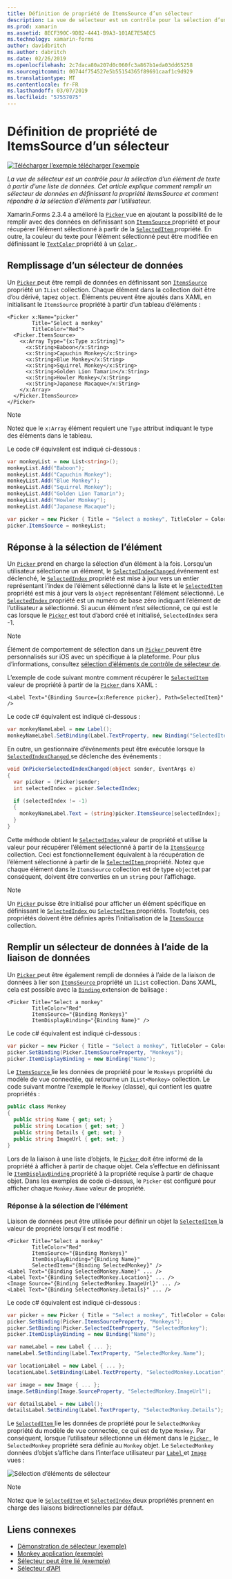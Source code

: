 ```yaml
---
title: Définition de propriété de ItemsSource d’un sélecteur
description: La vue de sélecteur est un contrôle pour la sélection d’un élément de texte à partir d’une liste de données. Cet article explique comment remplir un sélecteur de données en définissant la propriété ItemsSource et comment répondre à la sélection d’éléments par l’utilisateur.
ms.prod: xamarin
ms.assetid: 8ECF390C-9DB2-4441-B9A3-101AE7E5AEC5
ms.technology: xamarin-forms
author: davidbritch
ms.author: dabritch
ms.date: 02/26/2019
ms.openlocfilehash: 2c7daca80a207d0c060fc3a867b1eda03dd65258
ms.sourcegitcommit: 00744f754527e5b55154365f89691caaf1c9d929
ms.translationtype: MT
ms.contentlocale: fr-FR
ms.lasthandoff: 03/07/2019
ms.locfileid: "57557075"
---
```

# <a name="setting-a-pickers-itemssource-property"></a>Définition de propriété de ItemsSource d’un sélecteur

[![Télécharger l’exemple](~/media/shared/download.png) télécharger l’exemple](https://developer.xamarin.com/samples/xamarin-forms/UserInterface/MonkeyAppPicker/)

_La vue de sélecteur est un contrôle pour la sélection d’un élément de texte à partir d’une liste de données. Cet article explique comment remplir un sélecteur de données en définissant la propriété ItemsSource et comment répondre à la sélection d’éléments par l’utilisateur._

Xamarin.Forms 2.3.4 a amélioré la [ `Picker` ](xref:Xamarin.Forms.Picker) vue en ajoutant la possibilité de le remplir avec des données en définissant son [ `ItemsSource` ](xref:Xamarin.Forms.Picker.ItemsSource) propriété et pour récupérer l’élément sélectionné à partir de la [ `SelectedItem` ](xref:Xamarin.Forms.Picker.SelectedItem) propriété. En outre, la couleur du texte pour l’élément sélectionné peut être modifiée en définissant le [ `TextColor` ](xref:Xamarin.Forms.Picker.TextColor) propriété à un [ `Color` ](xref:Xamarin.Forms.Color).

## <a name="populating-a-picker-with-data"></a>Remplissage d’un sélecteur de données

Un [ `Picker` ](xref:Xamarin.Forms.Picker) peut être rempli de données en définissant son [ `ItemsSource` ](xref:Xamarin.Forms.Picker.ItemsSource) propriété un `IList` collection. Chaque élément dans la collection doit être d’ou dérivé, tapez `object`. Éléments peuvent être ajoutés dans XAML en initialisant le `ItemsSource` propriété à partir d’un tableau d’éléments :

```xaml
<Picker x:Name="picker"
        Title="Select a monkey"
        TitleColor="Red">
  <Picker.ItemsSource>
    <x:Array Type="{x:Type x:String}">
      <x:String>Baboon</x:String>
      <x:String>Capuchin Monkey</x:String>
      <x:String>Blue Monkey</x:String>
      <x:String>Squirrel Monkey</x:String>
      <x:String>Golden Lion Tamarin</x:String>
      <x:String>Howler Monkey</x:String>
      <x:String>Japanese Macaque</x:String>
    </x:Array>
  </Picker.ItemsSource>
</Picker>
```

> [!NOTE]
> Notez que le `x:Array` élément requiert une `Type` attribut indiquant le type des éléments dans le tableau.

Le code c# équivalent est indiqué ci-dessous :

```csharp
var monkeyList = new List<string>();
monkeyList.Add("Baboon");
monkeyList.Add("Capuchin Monkey");
monkeyList.Add("Blue Monkey");
monkeyList.Add("Squirrel Monkey");
monkeyList.Add("Golden Lion Tamarin");
monkeyList.Add("Howler Monkey");
monkeyList.Add("Japanese Macaque");

var picker = new Picker { Title = "Select a monkey", TitleColor = Color.Red };
picker.ItemsSource = monkeyList;
```

## <a name="responding-to-item-selection"></a>Réponse à la sélection de l’élément

Un [ `Picker` ](xref:Xamarin.Forms.Picker) prend en charge la sélection d’un élément à la fois. Lorsqu’un utilisateur sélectionne un élément, le [ `SelectedIndexChanged` ](xref:Xamarin.Forms.Picker.SelectedIndexChanged) événement est déclenché, le [ `SelectedIndex` ](xref:Xamarin.Forms.Picker.SelectedIndex) propriété est mise à jour vers un entier représentant l’index de l’élément sélectionné dans la liste et le [ `SelectedItem` ](xref:Xamarin.Forms.Picker.SelectedItem) propriété est mis à jour vers la `object` représentant l’élément sélectionné. Le [ `SelectedIndex` ](xref:Xamarin.Forms.Picker.SelectedIndex) propriété est un numéro de base zéro indiquant l’élément de l’utilisateur a sélectionné. Si aucun élément n’est sélectionné, ce qui est le cas lorsque le [ `Picker` ](xref:Xamarin.Forms.Picker) est tout d’abord créé et initialisé, `SelectedIndex` sera -1.

> [!NOTE]
> Élément de comportement de sélection dans un [ `Picker` ](xref:Xamarin.Forms.Picker) peuvent être personnalisés sur iOS avec un spécifique à la plateforme. Pour plus d’informations, consultez [sélection d’éléments de contrôle de sélecteur de](~/xamarin-forms/platform/ios/picker-selection.md).

L’exemple de code suivant montre comment récupérer le [ `SelectedItem` ](xref:Xamarin.Forms.Picker.SelectedItem) valeur de propriété à partir de la [ `Picker` ](xref:Xamarin.Forms.Picker) dans XAML :

```xaml
<Label Text="{Binding Source={x:Reference picker}, Path=SelectedItem}" />
```

Le code c# équivalent est indiqué ci-dessous :

```csharp
var monkeyNameLabel = new Label();
monkeyNameLabel.SetBinding(Label.TextProperty, new Binding("SelectedItem", source: picker));
```

En outre, un gestionnaire d’événements peut être exécutée lorsque la [ `SelectedIndexChanged` ](xref:Xamarin.Forms.Picker.SelectedIndexChanged) se déclenche des événements :

```csharp
void OnPickerSelectedIndexChanged(object sender, EventArgs e)
{
  var picker = (Picker)sender;
  int selectedIndex = picker.SelectedIndex;

  if (selectedIndex != -1)
  {
    monkeyNameLabel.Text = (string)picker.ItemsSource[selectedIndex];
  }
}
```

Cette méthode obtient le [ `SelectedIndex` ](xref:Xamarin.Forms.Picker.SelectedIndex) valeur de propriété et utilise la valeur pour récupérer l’élément sélectionné à partir de la [ `ItemsSource` ](xref:Xamarin.Forms.Picker.ItemsSource) collection. Ceci est fonctionnellement équivalent à la récupération de l’élément sélectionné à partir de la [ `SelectedItem` ](xref:Xamarin.Forms.Picker.SelectedItem) propriété. Notez que chaque élément dans le `ItemsSource` collection est de type `object`et par conséquent, doivent être converties en un `string` pour l’affichage.

> [!NOTE]
> Un [ `Picker` ](xref:Xamarin.Forms.Picker) puisse être initialisé pour afficher un élément spécifique en définissant le [ `SelectedIndex` ](xref:Xamarin.Forms.Picker.SelectedIndex) ou [ `SelectedItem` ](xref:Xamarin.Forms.Picker.SelectedItem) propriétés. Toutefois, ces propriétés doivent être définies après l’initialisation de la [ `ItemsSource` ](xref:Xamarin.Forms.Picker.ItemsSource) collection.

## <a name="populating-a-picker-with-data-using-data-binding"></a>Remplir un sélecteur de données à l’aide de la liaison de données

Un [ `Picker` ](xref:Xamarin.Forms.Picker) peut être également rempli de données à l’aide de la liaison de données à lier son [ `ItemsSource` ](xref:Xamarin.Forms.Picker.ItemsSource) propriété un `IList` collection. Dans XAML, cela est possible avec la [ `Binding` ](xref:Xamarin.Forms.Xaml.BindingExtension) extension de balisage :

```xaml
<Picker Title="Select a monkey"
        TitleColor="Red"
        ItemsSource="{Binding Monkeys}"
        ItemDisplayBinding="{Binding Name}" />
```

Le code c# équivalent est indiqué ci-dessous :

```csharp
var picker = new Picker { Title = "Select a monkey", TitleColor = Color.Red };
picker.SetBinding(Picker.ItemsSourceProperty, "Monkeys");
picker.ItemDisplayBinding = new Binding("Name");
```

Le [ `ItemsSource` ](xref:Xamarin.Forms.Picker.ItemsSource) lie les données de propriété pour le `Monkeys` propriété du modèle de vue connectée, qui retourne un `IList<Monkey>` collection. Le code suivant montre l’exemple le `Monkey` (classe), qui contient les quatre propriétés :

```csharp
public class Monkey
{
  public string Name { get; set; }
  public string Location { get; set; }
  public string Details { get; set; }
  public string ImageUrl { get; set; }
}
```

Lors de la liaison à une liste d’objets, le [ `Picker` ](xref:Xamarin.Forms.Picker) doit être informé de la propriété à afficher à partir de chaque objet. Cela s’effectue en définissant le [ `ItemDisplayBinding` ](xref:Xamarin.Forms.Picker.ItemDisplayBinding) propriété à la propriété requise à partir de chaque objet. Dans les exemples de code ci-dessus, le `Picker` est configuré pour afficher chaque `Monkey.Name` valeur de propriété.

### <a name="responding-to-item-selection"></a>Réponse à la sélection de l’élément

Liaison de données peut être utilisée pour définir un objet la [ `SelectedItem` ](xref:Xamarin.Forms.Picker.SelectedItem) la valeur de propriété lorsqu’il est modifié :

```xaml
<Picker Title="Select a monkey"
        TitleColor="Red"
        ItemsSource="{Binding Monkeys}"
        ItemDisplayBinding="{Binding Name}"
        SelectedItem="{Binding SelectedMonkey}" />
<Label Text="{Binding SelectedMonkey.Name}" ... />
<Label Text="{Binding SelectedMonkey.Location}" ... />
<Image Source="{Binding SelectedMonkey.ImageUrl}" ... />
<Label Text="{Binding SelectedMonkey.Details}" ... />
```

Le code c# équivalent est indiqué ci-dessous :

```csharp
var picker = new Picker { Title = "Select a monkey", TitleColor = Color.Red };
picker.SetBinding(Picker.ItemsSourceProperty, "Monkeys");
picker.SetBinding(Picker.SelectedItemProperty, "SelectedMonkey");
picker.ItemDisplayBinding = new Binding("Name");

var nameLabel = new Label { ... };
nameLabel.SetBinding(Label.TextProperty, "SelectedMonkey.Name");

var locationLabel = new Label { ... };
locationLabel.SetBinding(Label.TextProperty, "SelectedMonkey.Location");

var image = new Image { ... };
image.SetBinding(Image.SourceProperty, "SelectedMonkey.ImageUrl");

var detailsLabel = new Label();
detailsLabel.SetBinding(Label.TextProperty, "SelectedMonkey.Details");
```

Le [ `SelectedItem` ](xref:Xamarin.Forms.Picker.SelectedItem) lie les données de propriété pour le `SelectedMonkey` propriété du modèle de vue connectée, ce qui est de type `Monkey`. Par conséquent, lorsque l’utilisateur sélectionne un élément dans le [ `Picker` ](xref:Xamarin.Forms.Picker), le `SelectedMonkey` propriété sera définie au `Monkey` objet. Le `SelectedMonkey` données d’objet s’affiche dans l’interface utilisateur par [ `Label` ](xref:Xamarin.Forms.Label) et [ `Image` ](xref:Xamarin.Forms.Image) vues :

![](populating-itemssource-images/monkeys.png "Sélection d’éléments de sélecteur")

> [!NOTE]
> Notez que le [ `SelectedItem` ](xref:Xamarin.Forms.Picker.SelectedItem) et [ `SelectedIndex` ](xref:Xamarin.Forms.Picker.SelectedIndex) deux propriétés prennent en charge des liaisons bidirectionnelles par défaut.

## <a name="related-links"></a>Liens connexes

- [Démonstration de sélecteur (exemple)](https://developer.xamarin.com/samples/xamarin-forms/UserInterface/PickerDemo/)
- [Monkey application (exemple)](https://developer.xamarin.com/samples/xamarin-forms/UserInterface/MonkeyAppPicker/)
- [Sélecteur peut être lié (exemple)](https://developer.xamarin.com/samples/xamarin-forms/UserInterface/BindablePicker/)
- [Sélecteur d’API](xref:Xamarin.Forms.Picker)
